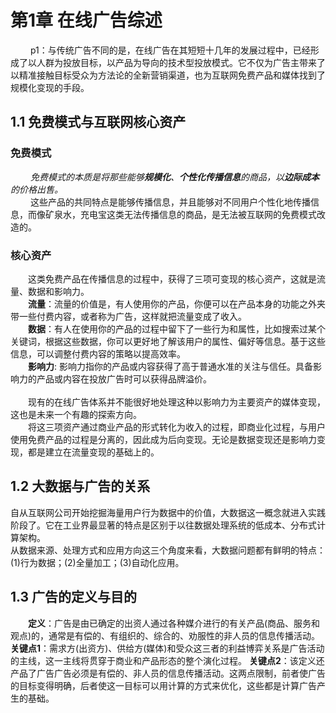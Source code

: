 # 第1章 在线广告综述

&emsp;&emsp; p1：与传统广告不同的是，在线广告在其短短十几年的发展过程中，已经形成了以人群为投放目标，以产品为导向的技术型投放模式。它不仅为广告主带来了以精准接触目标受众为方法论的全新营销渠道，也为互联网免费产品和媒体找到了规模化变现的手段。
## 1.1 免费模式与互联网核心资产
### 免费模式
&emsp;&emsp; *免费模式的本质是将那些能够**规模化**、**个性化传播信息**的商品，以**边际成本**的价格出售。*  
&emsp;&emsp; 这些产品的共同特点是能够传播信息，并且能够对不同用户个性化地传播信息，而像矿泉水，充电宝这类无法传播信息的商品，是无法被互联网的免费模式改造的。
### 核心资产
&emsp;&emsp;这类免费产品在传播信息的过程中，获得了三项可变现的核心资产，这就是流量、数据和影响力。  
&emsp;&emsp;**流量**：流量的价值是，有人使用你的产品，你便可以在产品本身的功能之外夹带一些付费内容，或者称为广告，这样就把流量变成了收入。  
&emsp;&emsp;**数据**：有人在使用你的产品的过程中留下了一些行为和属性，比如搜索过某个关键词，根据这些数据，你可以更好地了解该用户的属性、偏好等信息。基于这些信息，可以调整付费内容的策略以提高效率。   
&emsp;&emsp;**影响力**: 影响力指你的产品或内容获得了高于普通水准的关注与信任。具备影响力的产品或内容在投放广告时可以获得品牌溢价。  
&emsp;&emsp;  
&emsp;&emsp;现有的在线广告体系并不能很好地处理这种以影响力为主要资产的媒体变现，这也是未来一个有趣的探索方向。  
&emsp;&emsp;将这三项资产通过商业产品的形式转化为收入的过程，即商业化过程，与用户使用免费产品的过程是分离的，因此成为后向变现。无论是数据变现还是影响力变现，都是建立在流量变现的基础上的。

## 1.2 大数据与广告的关系
自从互联网公司开始挖掘海量用户行为数据中的价值，大数据这一概念就进入实践阶段了。它在工业界最显著的特点是区别于以往数据处理系统的低成本、分布式计算架构。  
从数据来源、处理方式和应用方向这三个角度来看，大数据问题都有鲜明的特点：(1)行为数据；(2)全量加工；(3)自动化应用。

## 1.3 广告的定义与目的
&emsp;&emsp;**定义**：广告是由已确定的出资人通过各种媒介进行的有关产品(商品、服务和观点)的，通常是有偿的、有组织的、综合的、劝服性的非人员的信息传播活动。
**关键点1**：需求方(出资方)、供给方(媒体)和受众这三者的利益博弈关系是广告活动的主线，这一主线将贯穿于商业和产品形态的整个演化过程。
**关键点2**：该定义还产品了广告广告必须是有偿的、非人员的信息传播活动。这两点限制，前者使广告的目标变得明确，后者使这一目标可以用计算的方式来优化，这些都是计算广告产生的基础。
